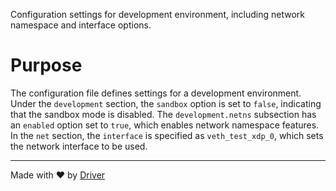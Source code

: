 <!--------------------------------------------------------------------------------->
<!-- IMPORTANT: This file is auto-generated by Driver (https://driver.ai). -------->
<!-- Manual edits may be overwritten on future commits. --------------------------->
<!--------------------------------------------------------------------------------->

Configuration settings for development environment, including network namespace and interface options.

# Purpose
The configuration file defines settings for a development environment. Under the `development` section, the `sandbox` option is set to `false`, indicating that the sandbox mode is disabled. The `development.netns` subsection has an `enabled` option set to `true`, which enables network namespace features. In the `net` section, the `interface` is specified as `veth_test_xdp_0`, which sets the network interface to be used.

---
Made with ❤️ by [Driver](https://www.driver.ai/)